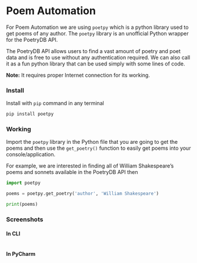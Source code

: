 # Poem Automation
For Poem Automation we are using `poetpy` which is a python library used to get poems of any author. The `poetpy` library is an unofficial Python wrapper for the PoetryDB API. 

The PoetryDB API allows users to find a vast amount of poetry and poet data and is free to use without any authentication required. 
We can also call it as a fun python library that can be used simply with some lines of code.

**Note:** It requires proper Internet connection for its working.

### Install

Install with `pip` command in any terminal
```python
pip install poetpy
```
### Working

Import the `poetpy` library in the Python file that you are going to get the poems and then use the `get_poetry()` function to easily get poems into your console/application.

For example, we are interested in finding all of William Shakespeare’s poems and sonnets available in the PoetryDB API then

```python
import poetpy

poems = poetpy.get_poetry('author', 'William Shakespeare')

print(poems)

```

### Screenshots

#### In CLI

<img src="">

#### In PyCharm

<img src="">
